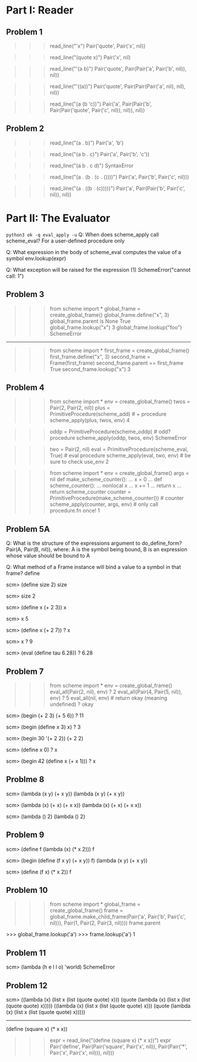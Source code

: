 # Part I: Reader

## Problem 1
>>> read_line("'x")
Pair('quote', Pair('x', nil))

>>> read_line("(quote x)")
Pair('x', nil)

>>> read_line("'(a b)")
Pair('quote', Pair(Pair('a', Pair('b', nil)), nil))

>>> read_line("'((a))")
Pair('quote', Pair(Pair(Pair('a', nil), nil), nil))

>>> read_line("(a (b 'c))")
Pair('a', Pair(Pair('b', Pair(Pair('quote', Pair('c', nil)), nil)), nil))

## Problem 2
>>> read_line("(a . b)")
Pair('a', 'b')

>>> read_line("(a b . c)")
Pair('a', Pair('b', 'c'))

>>> read_line("(a b . c d)")
SyntaxError

>>> read_line("(a . (b . (c . ())))")
Pair('a', Pair('b', Pair('c', nil)))

>>> read_line("(a . ((b . (c)))))")
Pair('a', Pair(Pair('b', Pair('c', nil)), nil))

# Part II: The Evaluator

<code>python3 ok -q eval_apply -u</code>
Q: When does scheme_apply call scheme_eval?
For a user-defined procedure only

Q: What expression in the body of scheme_eval computes
the value of a symbol
env.lookup(expr)

Q: What exception will be raised for the expression (1)
SchemeError("cannot call: 1")

## Problem 3
>>> from scheme import *
>>> global_frame = create_global_frame()
>>> global_frame.define("x", 3)
>>> global_frame.parent is None
True
>>> global_frame.lookup("x")
3
>>> global_frame.lookup("foo")
SchemeError

<hr>

>>> from scheme import *
>>> first_frame = create_global_frame()
>>> first_frame.define("x", 3)
>>> second_frame = Frame(first_frame)
>>> second_frame.parent == first_frame
True
>>> second_frame.lookup("x")
3

## Problem 4
>>> from scheme import *
>>> env = create_global_frame()
>>> twos = Pair(2, Pair(2, nil))
>>> plus = PrimitiveProcedure(scheme_add) # + procedure
>>> scheme_apply(plus, twos, env)
4

>>> oddp = PrimitiveProcedure(scheme_oddp) # odd? procedure
>>> scheme_apply(oddp, twos, env)
SchemeError

>>> two = Pair(2, nil)
>>> eval = PrimitiveProcedure(scheme_eval, True) # eval procedure
>>> scheme_apply(eval, two, env) # be sure to check use_env
2

>>> from scheme import *
>>> env = create_global_frame()
>>> args = nil
>>> def make_scheme_counter():
...     x = 0
...     def scheme_counter():
...         nonlocal x
...         x += 1
...         return x
...     return scheme_counter
>>> counter = PrimitiveProcedure(make_scheme_counter()) # counter
>>> scheme_apply(counter, args, env) # only call procedure.fn once!
1

## Problem 5A
Q: What is the structure of the expressions argument to do_define_form?
Pair(A, Pair(B, nil)), where:
       A is the symbol being bound,
       B is an expression whose value should be bound to A

Q: What method of a Frame instance will bind a value to a symbol in that frame?
define

scm> (define size 2)
size

scm> size
2

scm> (define x (+ 2 3))
x

scm> x
5

scm> (define x (+ 2 7))
? x

scm> x
? 9

scm> (eval (define tau 6.28))
? 6.28

## Problem 7
>>> from scheme import *
>>> env = create_global_frame()
>>> eval_all(Pair(2, nil), env)
? 2
>>> eval_all(Pair(4, Pair(5, nil)), env)
? 5
>>> eval_all(nil, env) # return okay (meaning undefined)
? okay

scm> (begin (+ 2 3) (+ 5 6))
? 11

scm> (begin (define x 3) x)
? 3

scm> (begin 30 '(+ 2 2))
(+ 2 2)

scm> (define x 0)
? x

scm> (begin 42 (define x (+ x 1)))
? x

## Problme 8
scm> (lambda (x y) (+ x y))
(lambda (x y) (+ x y))

scm> (lambda (x) (+ x) (+ x x))
(lambda (x) (+ x) (+ x x))

scm> (lambda () 2)
(lambda () 2)

## Problem 9 
scm> (define f (lambda (x) (* x 2)))
f

scm> (begin (define (f x y) (+ x y)) f)
(lambda (x y) (+ x y))

scm> (define (f x) (* x 2))
f

## Problem 10 
>>> from scheme import *
>>> global_frame = create_global_frame()
>>> frame = global_frame.make_child_frame(Pair('a', Pair('b', Pair('c', nil))), Pair(1, Pair(2, Pair(3, nil))))
>>> frame.parent
<Global Frame>
>>> global_frame.lookup('a')
>>> frame.lookup('a')
 1

## Problem 11
scm> (lambda (h e l l o) 'world)
SchemeError

## Problem 12
scm> ((lambda (x) (list x (list (quote quote) x))) (quote (lambda (x) (list x (list (quote quote) x)))))
((lambda (x) (list x (list (quote quote) x))) (quote (lambda (x) (list x (list (quote quote) x)))))

---------------------------
(define (square x) (* x x))

>>> expr = read_line("(define (square x) (* x x))")
>>> expr
Pair('define', Pair(Pair('square', Pair('x', nil)), Pair(Pair('*', Pair('x', Pair('x', nil))), nil)))

